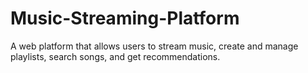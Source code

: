 # Music-Streaming-Platform
A web platform that allows users to stream music, create and manage playlists, search songs, and get recommendations.
